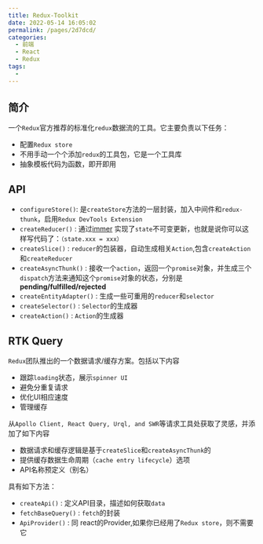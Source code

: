 ```yaml
---
title: Redux-Toolkit
date: 2022-05-14 16:05:02
permalink: /pages/2d7dcd/
categories:
  - 前端
  - React
  - Redux
tags:
  - 
---
```


## 简介

一个`Redux`官方推荐的标准化`redux`数据流的工具。它主要负责以下任务：
-   配置`Redux store`
-   不用手动一个个添加`redux`的工具包，它是一个工具库
-   抽象模板代码为函数，即开即用


## API

-    `configureStore()`: 是`createStore`方法的一层封装，加入中间件和`redux-thunk`，启用`Redux DevTools Extension`
-    `createReducer()` : 通过[immer](https://github.com/immerjs/immer) 实现了`state`不可变更新，也就是说你可以这样写代码了：`（state.xxx = xxx）`
-    `createSlice()` : `reducer`的包装器，自动生成相关`Action`,包含`createAction`和`createReducer`
-    `createAsyncThunk()` : 接收一个`action`，返回一个`promise`对象，并生成三个`dispatch`方法来通知这个`promise`对象的状态，分别是**pending/fulfilled/rejected**
-    `createEntityAdapter()` : 生成一些可重用的`reducer`和`selector`
-    `createSelector()` :  `Selector`的生成器
-    `createAction()` : `Action`的生成器

## RTK Query

`Redux`团队推出的一个数据请求/缓存方案。包括以下内容
-   跟踪`loading`状态，展示`spinner UI`
-   避免分重复请求
-   优化UI相应速度
-   管理缓存

从`Apollo Client, React Query, Urql, and SWR`等请求工具处获取了灵感，并添加了如下内容
-   数据请求和缓存逻辑是基于`createSlice`和`createAsyncThunk`的
-   提供缓存数据生命周期（`cache entry lifecycle`）选项
-   API名称预定义（别名）

具有如下方法：
-   `createApi()` : 定义API目录，描述如何获取`data`
-   `fetchBaseQuery()` : `fetch`的封装
-   `ApiProvider()` : 同 react的Provider,如果你已经用了`Redux store`，则不需要它
